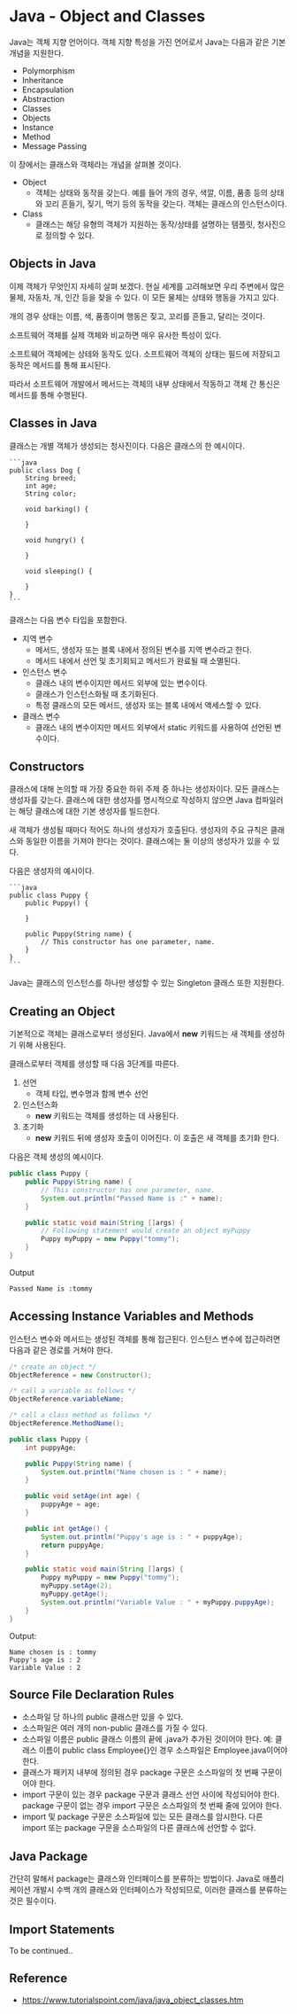# Java - Object and Classes
Java는 객체 지향 언어이다. 객체 지향 특성을 가진 언어로서 Java는 다음과 같은 기본 개념을 지원한다.

* Polymorphism
* Inheritance
* Encapsulation
* Abstraction
* Classes
* Objects
* Instance
* Method
* Message Passing

이 장에서는 클래스와 객체라는 개념을 살펴볼 것이다.

* Object
    * 객체는 상태와 동작을 갖는다. 예를 들어 개의 경우, 색깔, 이름, 품종 등의 상태와 꼬리 흔들기, 짖기, 먹기 등의 동작을 갖는다. 객체는 클래스의 인스턴스이다.
* Class
    * 클래스는 해당 유형의 객체가 지원하는 동작/상태를 설명하는 템플릿, 청사진으로 정의할 수 있다.

## Objects in Java
이제 객체가 무엇인지 자세히 살펴 보겠다. 현실 세계를 고려해보면 우리 주변에서 많은 물체, 자동차, 개, 인간 등을 찾을 수 있다. 이 모든 물체는 상태와 행동을 가지고 있다.

개의 경우 상태는 이름, 색, 품종이며 행동은 짖고, 꼬리를 흔들고, 달리는 것이다.

소프트웨어 객체를 실제 객체와 비교하면 매우 유사한 특성이 있다.

소프트웨어 객체에는 상테와 동작도 있다. 소프트웨어 객체의 상태는 필드에 저장되고 동작은 메서드를 통해 표시된다. 

따라서 소프트웨어 개발에서 메서드는 객체의 내부 상태에서 작동하고 객체 간 통신은 메서드를 통해 수행된다.

## Classes in Java
클래스는 개별 객체가 생성되는 청사진이다.
다음은 클래스의 한 예시이다.

    ```java
    public class Dog {
        String breed;
        int age;
        String color;

        void barking() {

        }

        void hungry() {

        }

        void sleeping() {
            
        }
    }
    ```

클래스는 다음 변수 타입을 포함한다.
* 지역 변수
    * 메서드, 생성자 또는 블록 내에서 정의된 변수를 지역 변수라고 한다. 
    * 메서드 내에서 선언 및 초기회되고 메서드가 완료될 때 소멸된다.
* 인스턴스 변수
    * 클래스 내의 변수이지만 메서드 외부에 있는 변수이다.
    * 클래스가 인스턴스화될 때 초기화된다.
    * 특정 클래스의 모든 메서드, 생성자 또는 블록 내에서 액세스할 수 있다.
* 클래스 변수
    * 클래스 내의 변수이지만 메서드 외부에서 static 키워드를 사용하여 선언된 변수이다.

## Constructors
클래스에 대해 논의할 때 가장 중요한 하위 주제 중 하나는 생성자이다. 모든 클래스는 생성자를 갖는다. 클래스에 대한 생성자를 명시적으로 작성하지 않으면 Java 컴파일러는 해당 클래스에 대한 기본 생성자를 빌드한다.

새 객체가 생성될 때마다 적어도 하나의 생성자가 호출된다. 생성자의 주요 규칙은 클래스와 동일한 이름을 가져야 한다는 것이다. 클래스에는 둘 이상의 생성자가 있을 수 있다.

다음은 생성자의 예시이다.

    ```java
    public class Puppy {
        public Puppy() {

        }

        public Puppy(String name) {
            // This constructor has one parameter, name.
        }
    }
    ```

Java는 클래스의 인스턴스를 하나만 생성할 수 있는 Singleton 클래스 또한 지원한다.

## Creating an Object
기본적으로 객체는 클래스로부터 생성된다. Java에서 **new** 키워드는 새 객체를 생성하기 위해 사용된다.

클래스로부터 객체를 생성할 때 다음 3단계를 따른다.
1. 선언
    * 객체 타입, 변수명과 함께 변수 선언
2. 인스턴스화
    * **new** 키워드는 객체를 생성하는 데 사용된다.
3. 초기화
    * **new** 키워드 뒤에 생성자 호출이 이어진다. 이 호출은 새 객체를 초기화 한다.

다음은 객체 생성의 예시이다.
    
```java
public class Puppy {
    public Puppy(String name) {
        // This constructor has one parameter, name.
        System.out.println("Passed Name is :" + name);
    }

    public static void main(String []args) {
        // Following statement would create an object myPuppy
        Puppy myPuppy = new Puppy("tommy");
    }
}
```
Output
```bash
Passed Name is :tommy
```

## Accessing Instance Variables and Methods
인스턴스 변수와 메서드는 생성된 객체를 통해 접근된다. 인스턴스 변수에 접근하려면 다음과 같은 경로를 거쳐야 한다.
```java
/* create an object */
ObjectReference = new Constructor();

/* call a variable as follows */
ObjectReference.variableName;

/* call a class method as follows */
ObjectReference.MethodName();
```

```java
public class Puppy {
    int puppyAge;

    public Puppy(String name) {
        System.out.println("Name chosen is : " + name);
    }

    public void setAge(int age) {
        puppyAge = age;
    }

    public int getAge() {
        System.out.println("Puppy's age is : " + puppyAge);
        return puppyAge;
    }

    public static void main(String []args) {
        Puppy myPuppy = new Puppy("tommy");
        myPuppy.setAge(2);
        myPuppy.getAge();
        System.out.println("Variable Value : " + myPuppy.puppyAge);
    }
}
```
Output:
```
Name chosen is : tommy
Puppy's age is : 2
Variable Value : 2
```

## Source File Declaration Rules
* 소스파일 당 하나의 public 클래스만 있을 수 있다.
* 소스파일은 여러 개의 non-public 클래스를 가질 수 있다.
* 소스파일 이름은 public 클래스 이름의 끝에 .java가 추가된 것이어야 한다. 예: 클래스 이름이 public class Employee{}인 경우 소스파일은 Employee.java이어야 한다.
* 클래스가 패키지 내부에 정의된 경우 package 구문은 소스파일의 첫 번째 구문이어야 한다.
* import 구문이 있는 경우 package 구문과 클래스 선언 사이에 작성되어야 한다. package 구문이 없는 경우 import 구문은 소스파일의 첫 번째 줄에 있어야 한다.
* import 및 package 구문은 소스파일에 있는 모든 클래스를 암시한다. 다른 import 또는 package 구문을 소스파일의 다른 클래스에 선언할 수 없다.

## Java Package
간단히 말해서 package는 클래스와 인터페이스를 분류하는 방법이다. Java로 애플리케이션 개발시 수백 개의 클래스와 인터페이스가 작성되므로, 이러한 클래스를 분류하는 것은 필수이다.

## Import Statements
To be continued..


## Reference
* https://www.tutorialspoint.com/java/java_object_classes.htm
